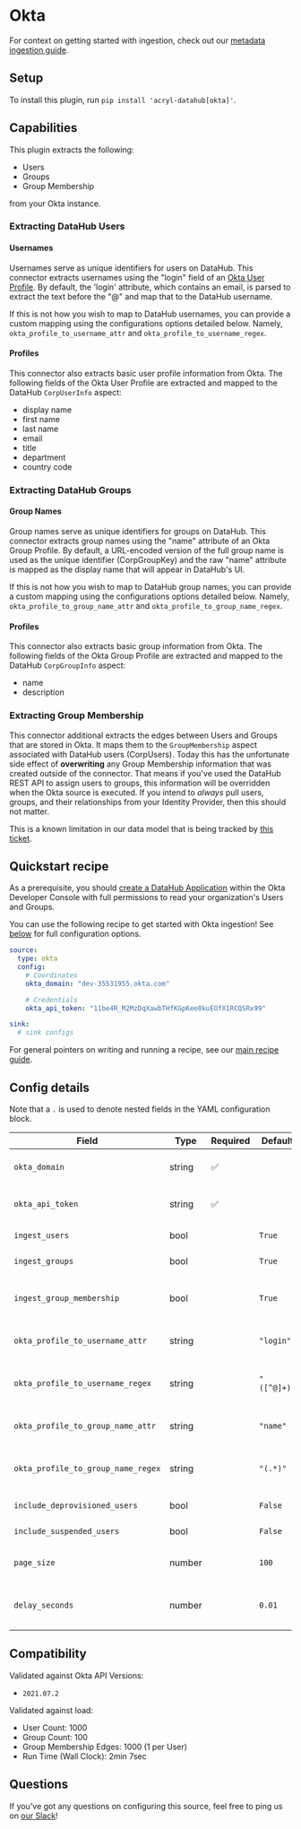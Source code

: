# Okta 

For context on getting started with ingestion, check out our [metadata ingestion guide](../README.md).

## Setup

To install this plugin, run `pip install 'acryl-datahub[okta]'`.

## Capabilities

This plugin extracts the following:

- Users
- Groups
- Group Membership

from your Okta instance. 

### Extracting DataHub Users

#### Usernames

Usernames serve as unique identifiers for users on DataHub. This connector extracts usernames using the 
"login" field of an [Okta User Profile](https://developer.okta.com/docs/reference/api/users/#profile-object). 
By default, the 'login' attribute, which contains an email, is parsed to extract the text before the "@" and map that to the DataHub username.

If this is not how you wish to map to DataHub usernames, you can provide a custom mapping using the configurations options detailed below. Namely, `okta_profile_to_username_attr` 
and `okta_profile_to_username_regex`. 

#### Profiles

This connector also extracts basic user profile information from Okta. The following fields of the Okta User Profile are extracted
and mapped to the DataHub `CorpUserInfo` aspect:

- display name 
- first name
- last name
- email
- title
- department
- country code 

### Extracting DataHub Groups

#### Group Names

Group names serve as unique identifiers for groups on DataHub. This connector extracts group names using the "name" attribute of an Okta Group Profile.
By default, a URL-encoded version of the full group name is used as the unique identifier (CorpGroupKey) and the raw "name" attribute is mapped
as the display name that will appear in DataHub's UI. 

If this is not how you wish to map to DataHub group names, you can provide a custom mapping using the configurations options detailed below. Namely, `okta_profile_to_group_name_attr`
and `okta_profile_to_group_name_regex`.

#### Profiles 

This connector also extracts basic group information from Okta. The following fields of the Okta Group Profile are extracted and mapped to the
DataHub `CorpGroupInfo` aspect:

- name
- description

### Extracting Group Membership

This connector additional extracts the edges between Users and Groups that are stored in Okta. It maps them to the `GroupMembership` aspect
associated with DataHub users (CorpUsers). Today this has the unfortunate side effect of **overwriting** any Group Membership information that
was created outside of the connector. That means if you've used the DataHub REST API to assign users to groups, this information will be overridden
when the Okta source is executed. If you intend to *always* pull users, groups, and their relationships from your Identity Provider, then
this should not matter. 

This is a known limitation in our data model that is being tracked by [this ticket](https://github.com/linkedin/datahub/issues/3065).


## Quickstart recipe

As a prerequisite, you should [create a DataHub Application](https://developer.okta.com/docs/guides/sign-into-web-app/aspnet/create-okta-application/) within the Okta Developer Console with full permissions
to read your organization's Users and Groups. 

You can use the following recipe to get started with Okta ingestion! See [below](#config-details) for full configuration options.

```yml
source:
  type: okta
  config:
    # Coordinates
    okta_domain: "dev-35531955.okta.com"

    # Credentials
    okta_api_token: "11be4R_M2MzDqXawbTHfKGpKee0kuEOfX1RCQSRx99"

sink:
  # sink configs
```

For general pointers on writing and running a recipe, see our [main recipe guide](../README.md#recipes).

## Config details

Note that a `.` is used to denote nested fields in the YAML configuration block.

| Field                              | Type   | Required | Default     | Description                                                                                                     |  |
|------------------------------------|--------|----------|-------------|-----------------------------------------------------------------------------------------------------------------|--|
| `okta_domain`                      | string | ✅       |             | The location of your Okta Domain, without a protocol. Can be found in Okta Developer console.                   |  |
| `okta_api_token`                   | string | ✅       |             | An API token generated for the DataHub application inside your Okta Developer Console.                          |  |
| `ingest_users`                     | bool   |          | `True`      | Whether users should be ingested into DataHub.                                                                  |  |
| `ingest_groups`                    | bool   |          | `True`      | Whether groups should be ingested into DataHub.                                                                 |  |
| `ingest_group_membership`          | bool   |          | `True`      | Whether group membership should be ingested into DataHub. ingest_groups must be True if this is True.           |  |
| `okta_profile_to_username_attr`    | string |          | `"login"`   | Which Okta User Profile attribute to use as input to DataHub username mapping.                                  |  |
| `okta_profile_to_username_regex`   | string |          | `"([^@]+)"` | A regex used to parse the DataHub username from the attribute specified in `okta_profile_to_username_attr`.     |  |
| `okta_profile_to_group_name_attr`  | string |          | `"name"`    | Which Okta Group Profile attribute to use as input to DataHub group name mapping.                               |  |
| `okta_profile_to_group_name_regex` | string |          | `"(.*)"`    | A regex used to parse the DataHub group name from the attribute specified in `okta_profile_to_group_name_attr`. |  |
| `include_deprovisioned_users`      | bool   |          | `False`     | Whether to ingest users in the DEPROVISIONED state from Okta.                                                   |  |
| `include_suspended_users`          | bool   |          | `False`     | Whether to ingest users in the SUSPENDED state from Okta.                                                       |  |
| `page_size`                        | number |          | `100`       | The number of entities requested from Okta's REST APIs in one request.                                          |  |
| `delay_seconds`                    | number |          | `0.01`      | Number of seconds to wait between calls to Okta's REST APIs. (Okta rate limits). Defaults to 10ms.                                  |  |

## Compatibility

 Validated against Okta API Versions:
   - `2021.07.2`

 Validated against load:
   - User Count: 1000
   - Group Count: 100
   - Group Membership Edges: 1000 (1 per User)
   - Run Time (Wall Clock): 2min 7sec

## Questions

If you've got any questions on configuring this source, feel free to ping us on [our Slack](https://slack.datahubproject.io/)!
